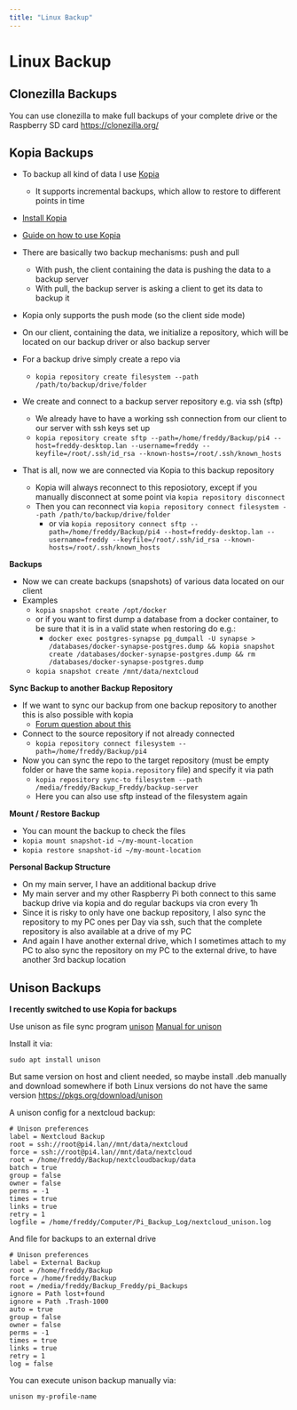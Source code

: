 ```yaml
---
title: "Linux Backup"
---
```


# Linux Backup

## Clonezilla Backups
You can use clonezilla to make full backups of your complete drive or the Raspberry SD card
https://clonezilla.org/

## Kopia Backups
- To backup all kind of data I use [Kopia](https://kopia.io)
	- It supports incremental backups, which allow to restore to different points in time
- [Install Kopia](https://kopia.io/docs/installation/#linux-installation-using-apt-debian-ubuntu)
- [Guide on how to use Kopia](https://kopia.io/docs/getting-started/)

- There are basically two backup mechanisms: push and pull
	- With push, the client containing the data is pushing the data to a backup server
	- With pull, the backup server is asking a client to get its data to backup it
- Kopia only supports the push mode (so the client side mode)

- On our client, containing the data, we initialize a repository, which will be located on our backup driver or also backup server
- For a backup drive simply create a repo via
	- `kopia repository create filesystem --path /path/to/backup/drive/folder`
- We create and connect to a backup server repository e.g. via ssh (sftp)
	- We already have to have a working ssh connection from our client to our server with ssh keys set up
	- `kopia repository create sftp --path=/home/freddy/Backup/pi4 --host=freddy-desktop.lan --username=freddy --keyfile=/root/.ssh/id_rsa --known-hosts=/root/.ssh/known_hosts`
- That is all, now we are connected via Kopia to this backup repository
	- Kopia will always reconnect to this reposiotory, except if you manually disconnect at some point via `kopia repository disconnect`
	- Then you can reconnect via `kopia repository connect filesystem --path /path/to/backup/drive/folder`
		- or via `kopia repository connect sftp --path=/home/freddy/Backup/pi4 --host=freddy-desktop.lan --username=freddy --keyfile=/root/.ssh/id_rsa --known-hosts=/root/.ssh/known_hosts`

**Backups**
- Now we can create backups (snapshots) of various data located on our client
- Examples
	- `kopia snapshot create /opt/docker`
	- or if you want to first dump a database from a docker container, to be sure that it is in a valid state when restoring do e.g.:
		- `docker exec postgres-synapse pg_dumpall -U synapse > /databases/docker-synapse-postgres.dump && kopia snapshot create /databases/docker-synapse-postgres.dump && rm /databases/docker-synapse-postgres.dump`
	- `kopia snapshot create /mnt/data/nextcloud`

**Sync Backup to another Backup Repository**
- If we want to sync our backup from one backup repository to another this is also possible with kopia
	- [Forum question about this](https://kopia.discourse.group/t/duplicate-repo-to-another-location/1144/3)
- Connect to the source repository if not already connected
	- `kopia repository connect filesystem --path=/home/freddy/Backup/pi4`
- Now you can sync the repo to the target repository (must be empty folder or have the same `kopia.repository` file) and specify it via path
	- `kopia repository sync-to filesystem --path /media/freddy/Backup_Freddy/backup-server`
	- Here you can also use sftp instead of the filesystem again

**Mount / Restore Backup**
- You can mount the backup to check the files
- `kopia mount snapshot-id ~/my-mount-location`
- `kopia restore snapshot-id ~/my-mount-location`

**Personal Backup Structure**
- On my main server, I have an additional backup drive
- My main server and my other Raspberry Pi both connect to this same backup drive via kopia and do regular backups via cron every 1h
- Since it is risky to only have one backup repository, I also sync the repository to my PC ones per Day via ssh, such that the complete repository is also available at a drive of my PC
- And again I have another external drive, which I sometimes attach to my PC to also sync the repository on my PC to the external drive, to have another 3rd backup location

## Unison Backups

**I recently switched to use Kopia for backups**

Use unison as file sync program [unison](https://www.cis.upenn.edu/~bcpierce/unison/)
[Manual for unison](https://www.cis.upenn.edu/~bcpierce/unison/download/releases/stable/unison-manual.html)

Install it via:
```
sudo apt install unison
```

But same version on host and client needed, so maybe install .deb manually and download somewhere if both Linux versions do not have the same version
https://pkgs.org/download/unison

A unison config for a nextcloud backup:
```
# Unison preferences
label = Nextcloud Backup
root = ssh://root@pi4.lan//mnt/data/nextcloud
force = ssh://root@pi4.lan//mnt/data/nextcloud
root = /home/freddy/Backup/nextcloudbackup/data
batch = true
group = false
owner = false
perms = -1
times = true
links = true
retry = 1
logfile = /home/freddy/Computer/Pi_Backup_Log/nextcloud_unison.log
```

And file for backups to an external drive
```
# Unison preferences
label = External Backup
root = /home/freddy/Backup
force = /home/freddy/Backup
root = /media/freddy/Backup_Freddy/pi_Backups
ignore = Path lost+found
ignore = Path .Trash-1000
auto = true
group = false
owner = false
perms = -1
times = true
links = true
retry = 1
log = false
```

You can execute unison backup manually via:
```
unison my-profile-name
```
